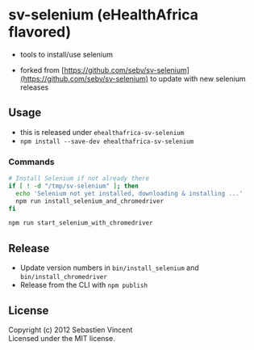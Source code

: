 # sv-selenium (eHealthAfrica flavored)

* tools to install/use selenium

* forked from [https://github.com/sebv/sv-selenium](https://github.com/sebv/sv-selenium)
to update with new selenium releases

## Usage

* this is released under `ehealthafrica-sv-selenium`
* `npm install --save-dev ehealthafrica-sv-selenium`

### Commands

```bash
# Install Selenium if not already there
if [ ! -d "/tmp/sv-selenium" ]; then
  echo 'Selenium not yet installed, downloading & installing ...'
  npm run install_selenium_and_chromedriver
fi

npm run start_selenium_with_chromedriver
```

## Release

* Update version numbers in `bin/install_selenium` and `bin/install_chromedriver`
* Release from the CLI with `npm publish`

## License
Copyright (c) 2012 Sebastien Vincent  
Licensed under the MIT license.
